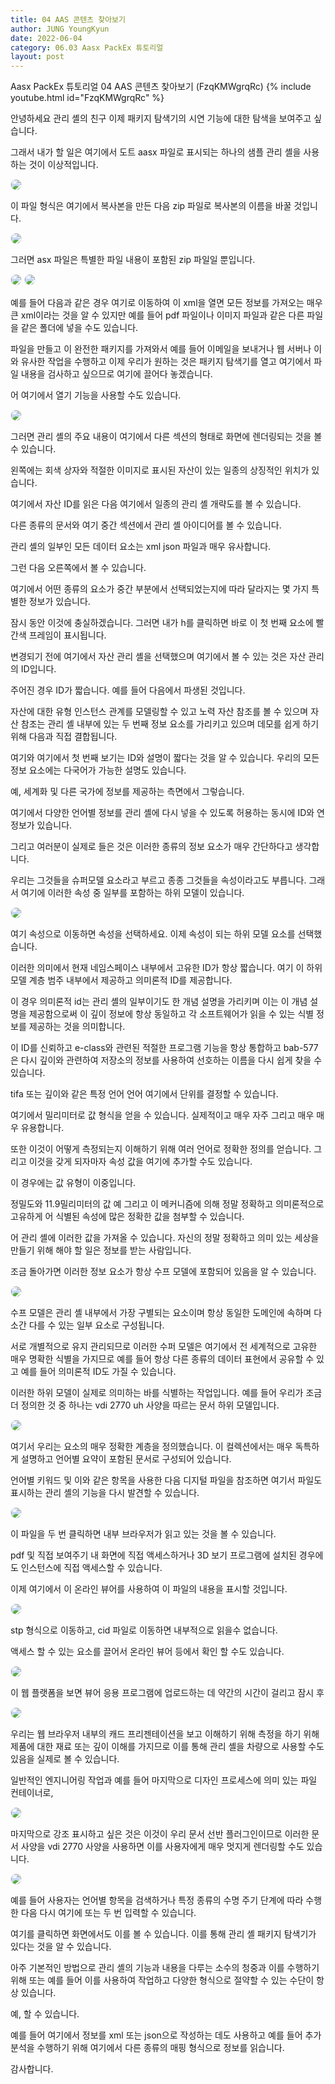 ```yaml
---
title: 04 AAS 콘텐츠 찾아보기
author: JUNG YoungKyun
date: 2022-06-04
category: 06.03 Aasx PackEx 튜토리얼
layout: post
---
```


Aasx PackEx 튜토리얼 04 AAS 콘텐츠 찾아보기 (FzqKMWgrqRc)
{% include youtube.html id="FzqKMWgrqRc" %}

안녕하세요 관리 셸의 친구 이제 패키지 탐색기의 시연 기능에 대한 탐색을 보여주고 싶습니다. 

그래서 내가 할 일은 여기에서 도트 aasx 파일로 표시되는 하나의 샘플 관리 셸을 사용하는 것이 이상적입니다. 

<img src="../images/aas/2022-06-04/20220607165627.png" style="border-radius: 10px; border: 1px solid #eaeaea;"/>

이 파일 형식은 여기에서 복사본을 만든 다음 zip 파일로 복사본의 이름을 바꿀 것입니다. 

<img src="../images/aas/2022-06-04/20220607165936.png" style="border-radius: 10px; border: 1px solid #eaeaea;"/>

그러면 asx 파일은 특별한 파일 내용이 포함된 zip 파일일 뿐입니다. 

<img src="../images/aas/2022-06-04/20220607170028.png" style="border-radius: 10px; border: 1px solid #eaeaea;"/>

<img src="../images/aas/2022-06-04/20220607170059.png" style="border-radius: 10px; border: 1px solid #eaeaea;"/>

예를 들어 다음과 같은 경우 여기로 이동하여 이 xml을 열면 모든 정보를 가져오는 매우 큰 xml이라는 것을 알 수 있지만 
예를 들어 pdf 파일이나 이미지 파일과 같은 다른 파일을 같은 폴더에 넣을 수도 있습니다. 

파일을 만들고 이 완전한 패키지를 가져와서 예를 들어 이메일을 보내거나 웹 서버나 이와 유사한 작업을 수행하고 이제 우리가 원하는 것은 패키지 탐색기를 열고
여기에서 파일 내용을 검사하고 싶으므로 여기에 끌어다 놓겠습니다. 

어 여기에서 열기 기능을 사용할 수도 있습니다. 

<img src="../images/aas/2022-06-04/20220607170717.png" style="border-radius: 10px; border: 1px solid #eaeaea;"/>

그러면 관리 셸의 주요 내용이 여기에서 다른 섹션의 형태로 화면에 렌더링되는 것을 볼 수 있습니다. 

왼쪽에는 회색 상자와 적절한 이미지로 표시된 자산이 있는 일종의 상징적인 위치가 있습니다. 

여기에서 자산 ID를 읽은 다음 여기에서 일종의 관리 셸 개략도를 볼 수 있습니다. 

다른 종류의 문서와 여기 중간 섹션에서 관리 셸 아이디어를 볼 수 있습니다. 

관리 셸의 일부인 모든 데이터 요소는 xml json 파일과 매우 유사합니다. 

그런 다음 오른쪽에서 볼 수 있습니다. 

여기에서 어떤 종류의 요소가 중간 부분에서 선택되었는지에 따라 달라지는 몇 가지 특별한 정보가 있습니다. 

잠시 동안 이것에 충실하겠습니다. 그러면 내가 h를 클릭하면 바로 이 첫 번째 요소에 빨간색 프레임이 표시됩니다. 

변경되기 전에 여기에서 자산 관리 셸을 선택했으며 여기에서 볼 수 있는 것은 자산 관리의 ID입니다. 

주어진 경우 ID가 짧습니다. 예를 들어 다음에서 파생된 것입니다. 

자산에 대한 유형 인스턴스 관계를 모델링할 수 있고 노력 자산 참조를 볼 수 있으며 자산 참조는 관리 셸 내부에 있는 두 번째 정보 요소를 가리키고 있으며 
데모를 쉽게 하기 위해 다음과 직접 결합됩니다. 

여기와 여기에서 첫 번째 보기는 ID와 설명이 짧다는 것을 알 수 있습니다. 우리의 모든 정보 요소에는 다국어가 가능한 설명도 있습니다. 

예, 세계화 및 다른 국가에 정보를 제공하는 측면에서 그렇습니다. 

여기에서 다양한 언어별 정보를 관리 셸에 다시 넣을 수 있도록 허용하는 동시에 ID와 연 정보가 있습니다. 

그리고 여러분이 실제로 들은 것은 이러한 종류의 정보 요소가 매우 간단하다고 생각합니다. 

우리는 그것들을 슈퍼모델 요소라고 부르고 종종 그것들을 속성이라고도 부릅니다. 그래서 여기에 이러한 속성 중 일부를 포함하는 하위 모델이 있습니다. 

<img src="../images/aas/2022-06-04/20220607170843.png" style="border-radius: 10px; border: 1px solid #eaeaea;"/>

여기 속성으로 이동하면 속성을 선택하세요. 이제 속성이 되는 하위 모델 요소를 선택했습니다. 

이러한 의미에서 현재 네임스페이스 내부에서 고유한 ID가 항상 짧습니다. 여기 이 하위 모델 계층 범주 내부에서 제공하고 의미론적 ID를 제공합니다. 

이 경우 의미론적 id는 관리 셸의 일부이기도 한 개념 설명을 가리키며 이는 이 개념 설명을 제공함으로써 
이 깊이 정보에 항상 동일하고 각 소프트웨어가 읽을 수 있는 식별 정보를 제공하는 것을 의미합니다. 

이 ID를 신뢰하고 e-class와 관련된 적절한 프로그램 기능을 항상 통합하고 bab-577은 다시 깊이와 관련하여 
저장소의 정보를 사용하여 선호하는 이름을 다시 쉽게 찾을 수 있습니다. 

tifa 또는 깊이와 같은 특정 언어 언어 여기에서 단위를 결정할 수 있습니다. 

여기에서 밀리미터로 값 형식을 얻을 수 있습니다. 실제적이고 매우 자주 그리고 매우 매우 유용합니다. 

또한 이것이 어떻게 측정되는지 이해하기 위해 여러 언어로 정확한 정의를 얻습니다. 그리고 이것을 갖게 되자마자 속성 값을 여기에 추가할 수도 있습니다. 

이 경우에는 값 유형이 이중입니다. 

정밀도와 11.9밀리미터의 값 예 그리고 이 메커니즘에 의해 정말 정확하고 의미론적으로 고유하게 어 식별된 속성에 많은 정확한 값을 첨부할 수 있습니다. 

어 관리 셸에 이러한 값을 가져올 수 있습니다. 자신의 정말 정확하고 의미 있는 세상을 만들기 위해 해야 할 일은 정보를 받는 사람입니다.

조금 돌아가면 이러한 정보 요소가 항상 수프 모델에 포함되어 있음을 알 수 있습니다. 

<img src="../images/aas/2022-06-04/20220607171027.png" style="border-radius: 10px; border: 1px solid #eaeaea;"/>

수프 모델은 관리 셸 내부에서 가장 구별되는 요소이며 항상 동일한 도메인에 속하며 다소간 다를 수 있는 일부 요소로 구성됩니다. 

서로 개별적으로 유지 관리되므로 이러한 수퍼 모델은 여기에서 전 세계적으로 고유한 매우 명확한 식별을 가지므로 
예를 들어 항상 다른 종류의 데이터 표현에서 공유할 수 있고 예를 들어 의미론적 ID도 가질 수 있습니다. 

이러한 하위 모델이 실제로 의미하는 바를 식별하는 작업입니다. 예를 들어 우리가 조금 더 정의한 것 중 하나는 vdi 2770 uh 사양을 따르는 문서 하위 모델입니다. 

<img src="../images/aas/2022-06-04/20220607171153.png" style="border-radius: 10px; border: 1px solid #eaeaea;"/>

여기서 우리는 요소의 매우 정확한 계층을 정의했습니다. 이 컬렉션에서는 매우 독특하게 설명하고 언어별 요약이 포함된 문서로 구성되어 있습니다. 

언어별 키워드 및 이와 같은 항목을 사용한 다음 디지털 파일을 참조하면 여기서 파일도 표시하는 관리 셸의 기능을 다시 발견할 수 있습니다. 

<img src="../images/aas/2022-06-04/20220607171254.png" style="border-radius: 10px; border: 1px solid #eaeaea;"/>

이 파일을 두 번 클릭하면 내부 브라우저가 읽고 있는 것을 볼 수 있습니다. 

pdf 및 직접 보여주기 내 화면에 직접 액세스하거나 3D 보기 프로그램에 설치된 경우에도 인스턴스에 직접 액세스할 수 있습니다. 

이제 여기에서 이 온라인 뷰어를 사용하여 이 파일의 내용을 표시할 것입니다. 

<img src="../images/aas/2022-06-04/20220607171512.png" style="border-radius: 10px; border: 1px solid #eaeaea;"/>

stp 형식으로 이동하고, cid 파일로 이동하면 내부적으로 읽을수 없습니다.

액세스 할 수 있는 요소를 끌어서 온라인 뷰어 등에서 확인 할 수도 있습니다.

<img src="../images/aas/2022-06-04/20220607171430.png" style="border-radius: 10px; border: 1px solid #eaeaea;"/>

이 웹 플랫폼을 보면 뷰어 응용 프로그램에 업로드하는 데 약간의 시간이 걸리고 잠시 후

<img src="../images/aas/2022-06-04/20220607171804.png" style="border-radius: 10px; border: 1px solid #eaeaea;"/>

우리는 웹 브라우저 내부의 캐드 프리젠테이션을 보고 이해하기 위해 측정을 하기 위해 제품에 대한 재료 또는 깊이 이해를 가지므로 
이를 통해 관리 셸을 차량으로 사용할 수도 있음을 실제로 볼 수 있습니다. 

일반적인 엔지니어링 작업과 예를 들어 마지막으로 디자인 프로세스에 의미 있는 파일 컨테이너로,

<img src="../images/aas/2022-06-04/20220607171915.png" style="border-radius: 10px; border: 1px solid #eaeaea;"/>
 
마지막으로 강조 표시하고 싶은 것은 이것이 우리 문서 선반 플러그인이므로 이러한 문서 사양을 vdi 2770 사양을 사용하면 
이를 사용자에게 매우 멋지게 렌더링할 수도 있습니다. 

<img src="../images/aas/2022-06-04/20220607172038.png" style="border-radius: 10px; border: 1px solid #eaeaea;"/>

예를 들어 사용자는 언어별 항목을 검색하거나 특정 종류의 수명 주기 단계에 따라 수행한 다음 다시 여기에 또는 두 번 입력할 수 있습니다. 

여기를 클릭하면 화면에서도 이를 볼 수 있습니다. 이를 통해 관리 셸 패키지 탐색기가 있다는 것을 알 수 있습니다. 

아주 기본적인 방법으로 관리 셸의 기능과 내용을 다루는 소수의 청중과 이를 수행하기 위해 
또는 예를 들어 이를 사용하여 작업하고 다양한 형식으로 절약할 수 있는 수단이 항상 있습니다. 

예, 할 수 있습니다. 

예를 들어 여기에서 정보를 xml 또는 json으로 작성하는 데도 사용하고 예를 들어 추가 분석을 수행하기 위해 여기에서 다른 종류의 매핑 형식으로 정보를 읽습니다. 

감사합니다.